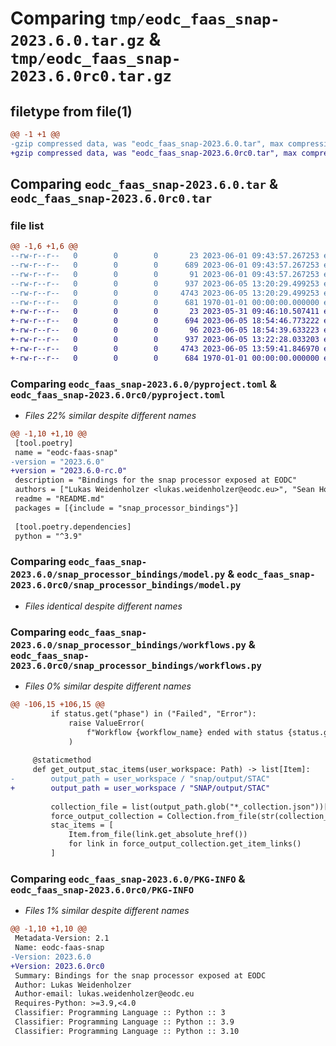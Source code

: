 # Comparing `tmp/eodc_faas_snap-2023.6.0.tar.gz` & `tmp/eodc_faas_snap-2023.6.0rc0.tar.gz`

## filetype from file(1)

```diff
@@ -1 +1 @@
-gzip compressed data, was "eodc_faas_snap-2023.6.0.tar", max compression
+gzip compressed data, was "eodc_faas_snap-2023.6.0rc0.tar", max compression
```

## Comparing `eodc_faas_snap-2023.6.0.tar` & `eodc_faas_snap-2023.6.0rc0.tar`

### file list

```diff
@@ -1,6 +1,6 @@
--rw-r--r--   0        0        0       23 2023-06-01 09:43:57.267253 eodc_faas_snap-2023.6.0/README.md
--rw-r--r--   0        0        0      689 2023-06-01 09:43:57.267253 eodc_faas_snap-2023.6.0/pyproject.toml
--rw-r--r--   0        0        0       91 2023-06-01 09:43:57.267253 eodc_faas_snap-2023.6.0/snap_processor_bindings/__init__.py
--rw-r--r--   0        0        0      937 2023-06-05 13:20:29.499253 eodc_faas_snap-2023.6.0/snap_processor_bindings/model.py
--rw-r--r--   0        0        0     4743 2023-06-05 13:20:29.499253 eodc_faas_snap-2023.6.0/snap_processor_bindings/workflows.py
--rw-r--r--   0        0        0      681 1970-01-01 00:00:00.000000 eodc_faas_snap-2023.6.0/PKG-INFO
+-rw-r--r--   0        0        0       23 2023-05-31 09:46:10.507411 eodc_faas_snap-2023.6.0rc0/README.md
+-rw-r--r--   0        0        0      694 2023-06-05 18:54:46.773222 eodc_faas_snap-2023.6.0rc0/pyproject.toml
+-rw-r--r--   0        0        0       96 2023-06-05 18:54:39.633223 eodc_faas_snap-2023.6.0rc0/snap_processor_bindings/__init__.py
+-rw-r--r--   0        0        0      937 2023-06-05 13:22:28.033203 eodc_faas_snap-2023.6.0rc0/snap_processor_bindings/model.py
+-rw-r--r--   0        0        0     4743 2023-06-05 13:59:41.846970 eodc_faas_snap-2023.6.0rc0/snap_processor_bindings/workflows.py
+-rw-r--r--   0        0        0      684 1970-01-01 00:00:00.000000 eodc_faas_snap-2023.6.0rc0/PKG-INFO
```

### Comparing `eodc_faas_snap-2023.6.0/pyproject.toml` & `eodc_faas_snap-2023.6.0rc0/pyproject.toml`

 * *Files 22% similar despite different names*

```diff
@@ -1,10 +1,10 @@
 [tool.poetry]
 name = "eodc-faas-snap"
-version = "2023.6.0"
+version = "2023.6.0-rc.0"
 description = "Bindings for the snap processor exposed at EODC"
 authors = ["Lukas Weidenholzer <lukas.weidenholzer@eodc.eu>", "Sean Hoyal <sean.hoyal@eodc.eu>", "Valentina Hutter <valentina.hutter@eodc.eu>"]
 readme = "README.md"
 packages = [{include = "snap_processor_bindings"}]
 
 [tool.poetry.dependencies]
 python = "^3.9"
```

### Comparing `eodc_faas_snap-2023.6.0/snap_processor_bindings/model.py` & `eodc_faas_snap-2023.6.0rc0/snap_processor_bindings/model.py`

 * *Files identical despite different names*

### Comparing `eodc_faas_snap-2023.6.0/snap_processor_bindings/workflows.py` & `eodc_faas_snap-2023.6.0rc0/snap_processor_bindings/workflows.py`

 * *Files 0% similar despite different names*

```diff
@@ -106,15 +106,15 @@
         if status.get("phase") in ("Failed", "Error"):
             raise ValueError(
                 f"Workflow {workflow_name} ended with status {status.get('phase')}"
             )
 
     @staticmethod
     def get_output_stac_items(user_workspace: Path) -> list[Item]:
-        output_path = user_workspace / "snap/output/STAC"
+        output_path = user_workspace / "SNAP/output/STAC"
 
         collection_file = list(output_path.glob("*_collection.json"))[0]
         force_output_collection = Collection.from_file(str(collection_file))
         stac_items = [
             Item.from_file(link.get_absolute_href())
             for link in force_output_collection.get_item_links()
         ]
```

### Comparing `eodc_faas_snap-2023.6.0/PKG-INFO` & `eodc_faas_snap-2023.6.0rc0/PKG-INFO`

 * *Files 1% similar despite different names*

```diff
@@ -1,10 +1,10 @@
 Metadata-Version: 2.1
 Name: eodc-faas-snap
-Version: 2023.6.0
+Version: 2023.6.0rc0
 Summary: Bindings for the snap processor exposed at EODC
 Author: Lukas Weidenholzer
 Author-email: lukas.weidenholzer@eodc.eu
 Requires-Python: >=3.9,<4.0
 Classifier: Programming Language :: Python :: 3
 Classifier: Programming Language :: Python :: 3.9
 Classifier: Programming Language :: Python :: 3.10
```

